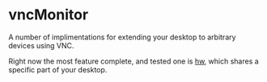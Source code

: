 # vncMonitor
A number of implimentations for extending your desktop to arbitrary devices using VNC.

Right now the most feature complete, and tested one is [hw](hw/), which shares a specific part of your desktop.

